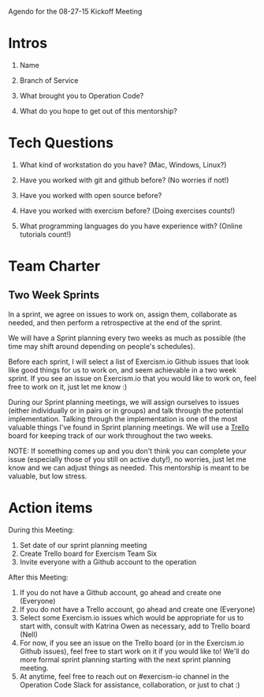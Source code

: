 Agendo for the 08-27-15 Kickoff Meeting

# Intros

1. Name

2. Branch of Service

3. What brought you to Operation Code?

4. What do you hope to get out of this mentorship?

# Tech Questions

1. What kind of workstation do you have?  (Mac, Windows, Linux?)

2. Have you worked with git and github before? (No worries if not!)

3. Have you worked with open source before?

4. Have you worked with exercism before?  (Doing exercises counts!)

5. What programming languages do you have experience with? (Online tutorials count!)

# Team Charter

## Two Week Sprints

In a sprint, we agree on issues to work on, assign them, collaborate as needed, and then perform a retrospective at the end of the sprint.

We will have a Sprint planning every two weeks as much as possible (the time may shift around depending on people's schedules).

Before each sprint, I will select a list of Exercism.io Github issues that look like good things for us to work on, and seem achievable in a two week sprint.  If you see an issue on Exercism.io that you would like to work on, feel free to work on it, just let me know :)

During our Sprint planning meetings, we will assign ourselves to issues (either individually or in pairs or in groups) and talk through the potential implementation.  Talking through the implementation is one of the most valuable things I've found in Sprint planning meetings.  We will use a [Trello](https://trello.com/) board for keeping track of our work throughout the two weeks.

NOTE: If something comes up and you don't think you can complete your issue (especially those of you still on active duty!), no worries, just let me know and we can adjust things as needed.  This mentorship is meant to be valuable, but low stress.

# Action items

During this Meeting:
1. Set date of our sprint planning meeting
2. Create Trello board for Exercism Team Six
3. Invite everyone with a Github account to the operation

After this Meeting:
1. If you do not have a Github account, go ahead and create one (Everyone)
2. If you do not have a Trello account, go ahead and create one (Everyone)
3. Select some Exercism.io issues which would be appropriate for us to start with, consult with Katrina Owen as necessary, add to Trello board (Nell)
4. For now, if you see an issue on the Trello board (or in the Exercism.io Github issues), feel free to start work on it if you would like to!  We'll do more formal sprint planning starting with the next sprint planning meeting.
5. At anytime, feel free to reach out on #exercism-io channel in the Operation Code Slack for assistance, collaboration, or just to chat :)
